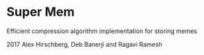 # Super Mem
Efficient compression algorithm implementation for storing memes

2017 Alex Hirschberg, Deb Banerji and Ragavi Ramesh